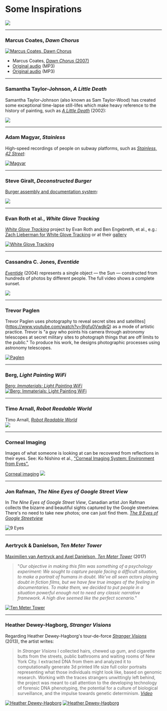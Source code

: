 # Some Inspirations


![](images/cheese.gif)

---

### Marcus Coates, *Dawn Chorus*

[![Marcus Coates, *Dawn Chorus*](images/Marcus_Coats_Dawn_Chorus_2007.gif)](https://www.youtube.com/watch?v=enpuy1WLezY)

* Marcus Coates, [*Dawn Chorus* (2007)](https://www.youtube.com/watch?v=enpuy1WLezY)
* [Original audio](http://audio.theguardian.tv/sys-audio/Arts/Culture/2007/01/24/yellowhammerfinal.mp3) (MP3)
* [Original audio](sounds/dawn_chorus_original_yellowhammer_audio.mp3) (MP3)

---

### Samantha Taylor-Johnson, *A Little Death*

Samantha Taylor-Johnson (also known as Sam Taylor-Wood) has created some exceptional time-lapse still-lifes which make heavy reference to the history of painting, such as [*A Little Death*](https://www.youtube.com/watch?v=NYka4ouQXqk) (2002):

[![](images/timelapse-a-little-death.jpg)](https://www.youtube.com/watch?v=NYka4ouQXqk)


---

### Adam Magyar, *Stainless*

High-speed recordings of people on subway platforms,
such as [*Stainless, 42 Street*](https://vimeo.com/83664407):
  
[![Magyar](images/magyar.jpg)](https://vimeo.com/83664407)

---

### Steve Giralt, *Deconstructed Burger*

[Burger assembly and documentation system](https://vimeo.com/178939743):

[![](images/burger.jpg)](https://vimeo.com/178939743)


---

### Evan Roth et al., *White Glove Tracking*

[*White Glove Tracking*](http://whiteglovetracking.com/) project by Evan Roth and Ben Engebreth, et al., e.g.: [Zach Lieberman for White Glove Tracking](https://youtu.be/jrktgrUPxjo) or at their [gallery](http://whiteglovetracking.com/gallery.html)

[![White Glove Tracking](images/zl-pf.gif)](https://youtu.be/jrktgrUPxjo)

---

### Cassandra C. Jones, *Eventide*

*[Eventide](https://vimeo.com/84883569)* (2004) represents a single object — the Sun — constructed from hundreds of photos by different people. The full video shows a complete sunset.

[![](images/eventide.jpg)](https://vimeo.com/84883569)


---

### Trevor Paglen

Trevor Paglen uses photography to reveal secret sites and satellites](https://www.youtube.com/watch?v=9Igfu0VwdkQ) as a mode of artistic practice. Trevor is "a guy who points his camera through astronomy telescopes at secret military sites to photograph things that are off limits to the public." To produce his work, he designs photographic processes using astronomy telescopes.

[![Paglen](images/paglen.jpg)](https://www.youtube.com/watch?v=9Igfu0VwdkQ)

---

### Berg, *Light Painting WiFi*

[Berg: *Immaterials: Light Painting WiFi*](https://vimeo.com/20412632)<br />
[![Berg: *Immaterials: Light Painting WiFi*](images/long-exposure-berg-wifi.jpg)](https://vimeo.com/20412632)

---

### Timo Arnall, *Robot Readable World*

Timo Arnall, [*Robot Readable World*](https://vimeo.com/36239715)<br />
[![](images/robotreadableworld.png)](https://vimeo.com/36239715)

---

### Corneal Imaging

Images of what someone is looking at can be recovered from reflections in their eyes. See: Ko Nishino et al., ["Corneal Imaging System: Environment from Eyes". ](http://www1.cs.columbia.edu/CAVE/publications/pdfs/Nishino_IJCV06.pdf)

[Corneal imaging](http://www1.cs.columbia.edu/CAVE/projects/world_eye/)
[![](images/corneal_imaging.png)](http://www1.cs.columbia.edu/CAVE/projects/world_eye/)

---

### Jon Rafman, *The Nine Eyes of Google Street View*

In *The Nine Eyes of Google Street View*, Canadian artist Jon Rafman collects the bizarre and beautiful sights captured by the Google streetview. There's no need to take new photos; one can just find them. [*The 9 Eyes of Google Streetview*](http://9-eyes.com/)

![9 Eyes](images/rafman-nine-eyes.jpg)

---

### Aertryck & Danielson, *Ten Meter Tower*

[Maximilien van Aertryck and Axel Danielson, *Ten Meter Tower*](https://www.nytimes.com/2017/01/30/opinion/ten-meter-tower.html) (2017)

> "*Our objective in making this film was something of a psychology experiment: We sought to capture people facing a difficult situation, to make a portrait of humans in doubt. We’ve all seen actors playing doubt in fiction films, but we have few true images of the feeling in documentaries. To make them, we decided to put people in a situation powerful enough not to need any classic narrative framework. A high dive seemed like the perfect scenario.*"

[![*Ten Meter Tower*](images/portraits/portrait_dive.gif)](https://www.youtube.com/watch?v=cU2AvkKA4kM)


--- 

### Heather Dewey-Hagborg, *Stranger Visions*

Regarding Heather Dewey-Hagborg's tour-de-force [*Stranger Visions*](http://deweyhagborg.com/projects/stranger-visions) (2013), the artist writes:

> In *Stranger Visions* I collected hairs, chewed up gum, and cigarette butts from the streets, public bathrooms and waiting rooms of New York City. I extracted DNA from them and analyzed it to computationally generate 3d printed life size full color portraits representing what those individuals might look like, based on genomic research. Working with the traces strangers unwittingly left behind, the project was meant to call attention to the developing technology of forensic DNA phenotyping, the potential for a culture of biological surveillance, and the impulse towards genetic determinism. [*Video*](https://www.youtube.com/watch?v=o5ijy2xboZs)

[![Heather Dewey-Hagborg](images/portraits/dewey_hagborg.jpg)](https://www.youtube.com/watch?v=o5ijy2xboZs)[![Heather Dewey-Hagborg](images/portraits/heather-dewey-hagborg-ted-scrn.jpg)](https://www.youtube.com/watch?v=o5ijy2xboZs)


